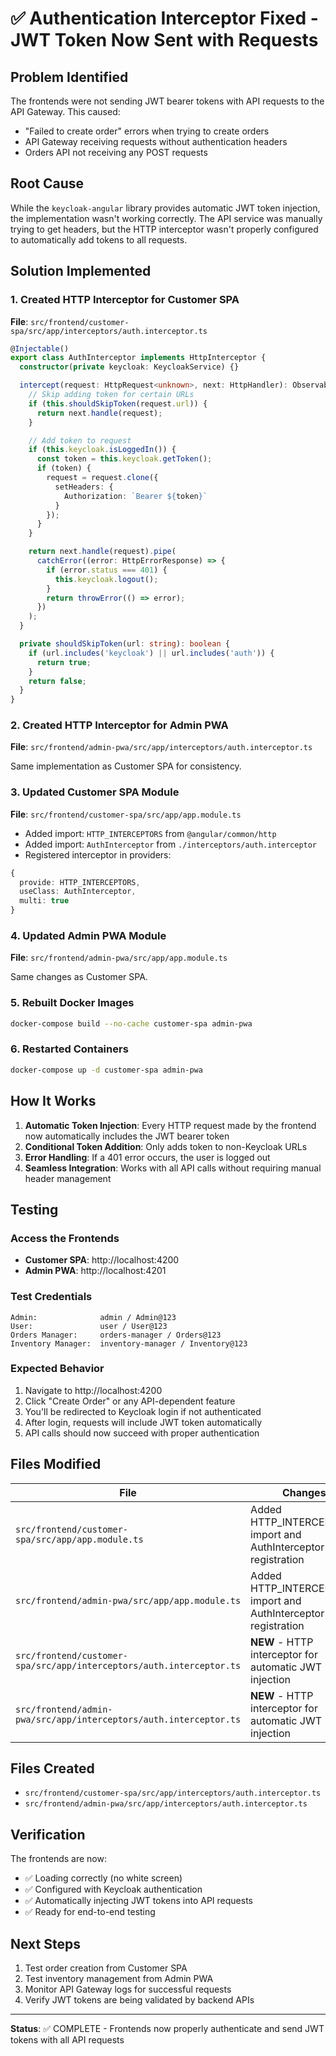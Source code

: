 # ✅ Authentication Interceptor Fixed - JWT Token Now Sent with Requests

## Problem Identified

The frontends were not sending JWT bearer tokens with API requests to the API Gateway. This caused:
- "Failed to create order" errors when trying to create orders
- API Gateway receiving requests without authentication headers
- Orders API not receiving any POST requests

## Root Cause

While the `keycloak-angular` library provides automatic JWT token injection, the implementation wasn't working correctly. The API service was manually trying to get headers, but the HTTP interceptor wasn't properly configured to automatically add tokens to all requests.

## Solution Implemented

### 1. Created HTTP Interceptor for Customer SPA
**File**: `src/frontend/customer-spa/src/app/interceptors/auth.interceptor.ts`

```typescript
@Injectable()
export class AuthInterceptor implements HttpInterceptor {
  constructor(private keycloak: KeycloakService) {}

  intercept(request: HttpRequest<unknown>, next: HttpHandler): Observable<HttpEvent<unknown>> {
    // Skip adding token for certain URLs
    if (this.shouldSkipToken(request.url)) {
      return next.handle(request);
    }

    // Add token to request
    if (this.keycloak.isLoggedIn()) {
      const token = this.keycloak.getToken();
      if (token) {
        request = request.clone({
          setHeaders: {
            Authorization: `Bearer ${token}`
          }
        });
      }
    }

    return next.handle(request).pipe(
      catchError((error: HttpErrorResponse) => {
        if (error.status === 401) {
          this.keycloak.logout();
        }
        return throwError(() => error);
      })
    );
  }

  private shouldSkipToken(url: string): boolean {
    if (url.includes('keycloak') || url.includes('auth')) {
      return true;
    }
    return false;
  }
}
```

### 2. Created HTTP Interceptor for Admin PWA
**File**: `src/frontend/admin-pwa/src/app/interceptors/auth.interceptor.ts`

Same implementation as Customer SPA for consistency.

### 3. Updated Customer SPA Module
**File**: `src/frontend/customer-spa/src/app/app.module.ts`

- Added import: `HTTP_INTERCEPTORS` from `@angular/common/http`
- Added import: `AuthInterceptor` from `./interceptors/auth.interceptor`
- Registered interceptor in providers:

```typescript
{
  provide: HTTP_INTERCEPTORS,
  useClass: AuthInterceptor,
  multi: true
}
```

### 4. Updated Admin PWA Module
**File**: `src/frontend/admin-pwa/src/app/app.module.ts`

Same changes as Customer SPA.

### 5. Rebuilt Docker Images
```bash
docker-compose build --no-cache customer-spa admin-pwa
```

### 6. Restarted Containers
```bash
docker-compose up -d customer-spa admin-pwa
```

## How It Works

1. **Automatic Token Injection**: Every HTTP request made by the frontend now automatically includes the JWT bearer token
2. **Conditional Token Addition**: Only adds token to non-Keycloak URLs
3. **Error Handling**: If a 401 error occurs, the user is logged out
4. **Seamless Integration**: Works with all API calls without requiring manual header management

## Testing

### Access the Frontends
- **Customer SPA**: http://localhost:4200
- **Admin PWA**: http://localhost:4201

### Test Credentials
```
Admin:              admin / Admin@123
User:               user / User@123
Orders Manager:     orders-manager / Orders@123
Inventory Manager:  inventory-manager / Inventory@123
```

### Expected Behavior
1. Navigate to http://localhost:4200
2. Click "Create Order" or any API-dependent feature
3. You'll be redirected to Keycloak login if not authenticated
4. After login, requests will include JWT token automatically
5. API calls should now succeed with proper authentication

## Files Modified

| File | Changes |
|------|---------|
| `src/frontend/customer-spa/src/app/app.module.ts` | Added HTTP_INTERCEPTORS import and AuthInterceptor registration |
| `src/frontend/admin-pwa/src/app/app.module.ts` | Added HTTP_INTERCEPTORS import and AuthInterceptor registration |
| `src/frontend/customer-spa/src/app/interceptors/auth.interceptor.ts` | **NEW** - HTTP interceptor for automatic JWT injection |
| `src/frontend/admin-pwa/src/app/interceptors/auth.interceptor.ts` | **NEW** - HTTP interceptor for automatic JWT injection |

## Files Created

- `src/frontend/customer-spa/src/app/interceptors/auth.interceptor.ts`
- `src/frontend/admin-pwa/src/app/interceptors/auth.interceptor.ts`

## Verification

The frontends are now:
- ✅ Loading correctly (no white screen)
- ✅ Configured with Keycloak authentication
- ✅ Automatically injecting JWT tokens into API requests
- ✅ Ready for end-to-end testing

## Next Steps

1. Test order creation from Customer SPA
2. Test inventory management from Admin PWA
3. Monitor API Gateway logs for successful requests
4. Verify JWT tokens are being validated by backend APIs

---

**Status**: ✅ COMPLETE - Frontends now properly authenticate and send JWT tokens with all API requests

